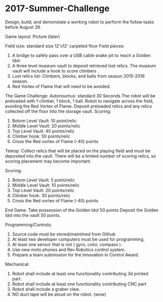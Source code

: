 # 2017-Summer-Challenge

Design, build, and demonstate a working robot to perform the follow tasks before August 26.

Game layout: Picture (later)

Field size: standard size 12'x12' carpeted floor
Field pieces:
  1) A bridge to safely pass over a USB cable snake pit to reach a Golden Idol.
  2) A three level museum vault to deposit retrieved lost relics.  The museum vault will include a hook to score climbers .
  3) Lost relics list:  Climbers, blocks, and balls from season 2015-2016 season.
  4) Red Vortex of Flame that will need to be avoided.


The Game Challenge:
Autonoumus: standard 30 Seconds
The robot will be preloaded with 1 climber, 1 block, 1 ball.  Robot to navigate across the field, avoiding the Red Vortex of Flame.  Deposit preloaded relics and any relics collected off the floor into the storage vault.
Scoring:
1) Botom Level Vault: 10 point/relic
2) Middle Level Vault: 20 points/relic
3) Top Level Vault: 40 points/relic
4) Climber hook: 50 points/relic
5) Cross the Red vortex of Flame  (-40) points

Teleop: Collect relics that will be placed on the playing field and must be deposited into the vault.  There will be a limited number of scoring relics, so scoring placement may become important.

Scoring:
1) Botom Level Vault: 5 point/relic
2) Middle Level Vault: 10 points/relic
3) Top Level Vault: 20 points/relic
4) Climber hook: 30 points/relic
5) Cross the Red vortex of Flame (-40) points

End Game: Take possession of the Golden Idol 50 points
          Deposit the Golden idol into the vault 50 points.
          
       


Programming/Controls:
1) Source code must be stored/maintined from Github
2) At least two developer computers must be used for programming.
3) At least one sensor that is not ( gyro, color, compass ).
4) Use new moto phones and Rev Robotics control system.
5) Prepare a team submission for the Innovation in Control Award.

Mechanical:
1) Robot shall include at least one functionality contributing 3d printed part.
2) Robot shall include at least one functionality contributing CNC part
3) Robot shall include a graber claw.
4) NO duct tape will be aloud on the robot. (wow)

